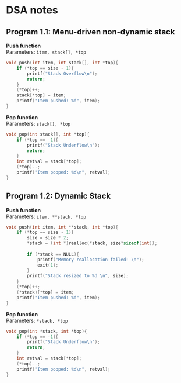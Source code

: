 # DSA notes
## Program 1.1: Menu-driven non-dynamic stack
**Push function** <br>
Parameters: ```item, stack[], *top```
```C
void push(int item, int stack[], int *top){
    if (*top == size - 1){
        printf("Stack Overflow\n");
        return;
    }
    (*top)++;
    stack[*top] = item;
    printf("Item pushed: %d", item);
}

```
**Pop function** <br>
Parameters: ```stack[], *top```
```C
void pop(int stack[], int *top){
    if (*top == -1){
        printf("Stack Underflow\n");
        return;
    }
    int retval = stack[*top];
    (*top)--;
    printf("Item popped: %d\n", retval);
}
```
## Program 1.2: Dynamic Stack
**Push function** <br>
Parameters: ```item, **stack, *top```
```C
void push(int item, int **stack, int *top){
    if (*top == size - 1){
        size = size * 2;
        *stack = (int *)realloc(*stack, size*sizeof(int));
        
        if (*stack == NULL){
            printf("Memory reallocation failed! \n");
            exit(1);
        }
        printf("Stack resized to %d \n", size);
    }
    (*top)++;
    (*stack)[*top] = item;
    printf("Item pushed: %d", item);
}
```
**Pop function** <br>
Parameters: ```*stack, *top```
```C
void pop(int *stack, int *top){
    if (*top == -1){
        printf("Stack Underflow\n");
        return;
    }
    int retval = stack[*top];
    (*top)--;
    printf("Item popped: %d\n", retval);
}
```
